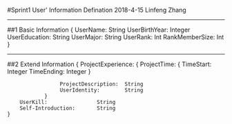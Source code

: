 
#Sprint1 User' Information Defination
2018-4-15  Linfeng Zhang

-------------------
##1 Basic Information
    {
        UserName:        String
        UserBirthYear:   Integer
        UserEducation:   String
        UserMajor:       String
        UserRank:        Int
        RankMemberSize:  Int       
    }
    
------
##2 Extend Information
    {
        ProjectExperience:
                { 
                     ProjectTime:
                                {
                                          TimeStart:  Integer
                                          TimeEnding: Integer
                                }

                     ProjectDescription:  String
                     UserIdentity:        String
                }
        UserKill:                String
        Self-Introduction:       String
    }

